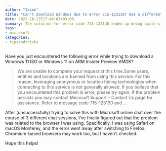 ```yaml
---
author: "Ixion"
title: "Can't download Windows due to error 715-123130? Use a different browser."
date: 2022-10-22T17:40:03+03:00
summary: The solution for error code 715-123130 ended up being quite simple, despite the unhelpful error message.
tags: 
- microsoft
categories:
- tipsandtricks
---
```


Have you just encountered the following error while trying to download a Windows 11 ISO or Windows 11 on ARM Insider Preview VMDK?

> We are unable to complete your request at this time.Some users, entities and locations are banned from using this service. For this reason, leveraging anonymous or location hiding technologies when connecting to this service is not generally allowed. If you believe that you encountered this problem in error, please try again. If the problem persists you may contact Microsoft Support – Contact Us page for assistance. Refer to message code 715-123130 and ...

After (unsuccessfully) trying to solve this with Microsoft online chat over the course of 3 different chat sessions, I've finally figured out that the problem was related to the browser I was using. Specifically, I was using Safari on macOS Monterey, and the error went away after switching to Firefox. Chromium-based browsers may work too, but I haven't checked.

Hope this helps!
